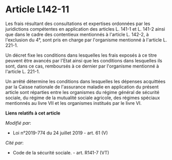 # Article L142-11

Les frais résultant des consultations et expertises ordonnées par les juridictions compétentes en application des articles L.
141-1 et L. 141-2 ainsi que dans le cadre des contentieux mentionnés à l'article L. 142-2, à l'exclusion du 4°, sont pris en
charge par l'organisme mentionné à l'article L. 221-1.

Un décret fixe les conditions dans lesquelles les frais exposés à ce titre peuvent être avancés par l'Etat ainsi que les
conditions dans lesquelles ils sont, dans ce cas, remboursés à ce dernier par l'organisme mentionné à l'article L. 221-1.

Un arrêté détermine les conditions dans lesquelles les dépenses acquittées par la Caisse nationale de l'assurance maladie en
application du présent article sont réparties entre les organismes du régime général de sécurité sociale, du régime de la
mutualité sociale agricole, des régimes spéciaux mentionnés au livre VII et les organismes institués par le livre VI.

**Liens relatifs à cet article**

_Modifié par_:

  - Loi n°2019-774 du 24 juillet 2019 - art. 61 (V)

_Cité par_:

  - Code de la sécurité sociale. - art. R141-7 (VT)
